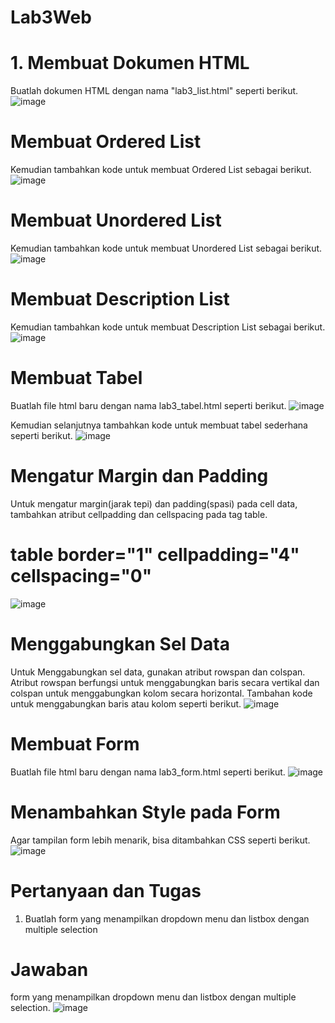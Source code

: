 # Lab3Web
# 1. Membuat Dokumen HTML
Buatlah dokumen HTML dengan nama "lab3_list.html" seperti berikut. 
![image](https://user-images.githubusercontent.com/56190893/115108538-3aca0f00-9f9b-11eb-928d-036e91c64ccb.png)
# Membuat Ordered List
Kemudian tambahkan kode untuk membuat Ordered List sebagai berikut.
![image](https://user-images.githubusercontent.com/56190893/115108569-6b11ad80-9f9b-11eb-9325-db22ff9dc578.png)
# Membuat Unordered List
Kemudian tambahkan kode untuk membuat Unordered List sebagai berikut.
![image](https://user-images.githubusercontent.com/56190893/115108601-909eb700-9f9b-11eb-8f73-d45d1400da3e.png)
# Membuat Description List
Kemudian tambahkan kode untuk membuat Description List sebagai berikut.
![image](https://user-images.githubusercontent.com/56190893/115108624-b035df80-9f9b-11eb-9c04-f74e6f204b92.png)
# Membuat Tabel
Buatlah file html baru dengan nama lab3_tabel.html seperti berikut.
![image](https://user-images.githubusercontent.com/56190893/115108956-60f0ae80-9f9d-11eb-9a3c-d9630d94ee2f.png)

Kemudian selanjutnya tambahkan kode untuk membuat tabel sederhana seperti berikut.
![image](https://user-images.githubusercontent.com/56190893/115108981-84b3f480-9f9d-11eb-9d45-8f72c42682e9.png)

# Mengatur Margin dan Padding
Untuk mengatur margin(jarak tepi) dan padding(spasi) pada cell data, tambahkan atribut cellpadding dan cellspacing pada tag table.
# table border="1" cellpadding="4" cellspacing="0"

![image](https://user-images.githubusercontent.com/56190893/115109272-f0e32800-9f9e-11eb-87bd-dad53c0ba7c1.png)

# Menggabungkan Sel Data
Untuk Menggabungkan sel data, gunakan atribut rowspan dan colspan. Atribut rowspan berfungsi untuk menggabungkan baris secara vertikal dan colspan untuk menggabungkan kolom secara horizontal. Tambahan kode untuk menggabungkan baris atau kolom seperti berikut.
![image](https://user-images.githubusercontent.com/56190893/115109457-07d64a00-9fa0-11eb-8bb9-65306480f78c.png)

# Membuat Form
Buatlah file html baru dengan nama lab3_form.html seperti berikut.
![image](https://user-images.githubusercontent.com/56190893/115109620-183af480-9fa1-11eb-8b09-01380181ede0.png)

# Menambahkan Style pada Form
Agar tampilan form lebih menarik, bisa ditambahkan CSS seperti berikut.
![image](https://user-images.githubusercontent.com/56190893/115109650-36085980-9fa1-11eb-8da0-dbcca98da825.png)

# Pertanyaan dan Tugas
1.	Buatlah form yang menampilkan dropdown menu dan listbox dengan multiple selection

# Jawaban
form yang menampilkan dropdown menu dan listbox dengan multiple selection.
![image](https://user-images.githubusercontent.com/56190893/115109684-78319b00-9fa1-11eb-9fcd-7e466cbc23bc.png)
































